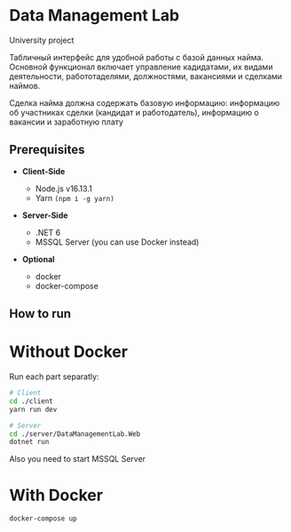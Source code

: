 # Data Management Lab

University project

Табличный интерфейс для удобной работы с базой данных найма. Основной функционал включает управление кадидатами, их видами деятельности, работотаделями, должностями, вакансиями и сделками наймов.

Сделка найма должна содержать базовую информацию: информацию об участниках сделки (кандидат и работодатель), информацию о вакансии и заработную плату 

## Prerequisites

- **Client-Side**
  - Node.js v16.13.1
  - Yarn `(npm i -g yarn)`

- **Server-Side**
  - .NET 6
  - MSSQL Server (you can use Docker instead)

- **Optional**
  - docker
  - docker-compose
 
## How to run

# Without Docker

Run each part separatly:

```sh
# Client
cd ./client
yarn run dev
```

```sh
# Server
cd ./server/DataManagementLab.Web
dotnet run
```

Also you need to start MSSQL Server

# With Docker

```sh
docker-compose up
```

